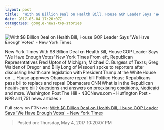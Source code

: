```yaml
---
layout: post
title:  "With $8 Billion Deal on Health Bill, House GOP Leader Says 'We Have Enough Votes' - New York Times"
date: 2017-05-04 17:20:07Z
categories: google-news-top-stories
---
```


![With $8 Billion Deal on Health Bill, House GOP Leader Says 'We Have Enough Votes' - New York Times](https://static01.nyt.com/images/2017/05/04/us/04health2/04health2-facebookJumbo.jpg)

New York Times With $8 Billion Deal on Health Bill, House GOP Leader Says 'We Have Enough Votes' New York Times From left, Republican Representatives Fred Upton of Michigan; Michael C. Burgess of Texas; Greg Walden of Oregon and Billy Long of Missouri spoke to reporters after discussing health care legislation with President Trump at the White House on ... House approves Obamacare repeal bill Politico House Republicans pass bill to replace and repeal Obamacare CNN What is in the Republican health-care bill? Questions and answers on preexisting conditions, Medicaid and more. Washington Post The Hill - NBCNews.com - Huffington Post - NPR all 1,751 news articles »


Full story on F3News: [With $8 Billion Deal on Health Bill, House GOP Leader Says 'We Have Enough Votes' - New York Times](http://www.f3nws.com/n/xFzTAD)

> Posted on: Thursday, May 4, 2017 10:20:07 PM
